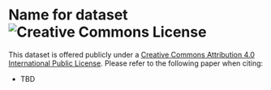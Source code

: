 # Name for dataset ![Creative Commons License](https://i.creativecommons.org/l/by/4.0/88x31.png)

This dataset is offered publicly under a [Creative Commons Attribution 4.0 International Public License](https://creativecommons.org/licenses/by/4.0/legalcode). Please refer to the following paper when citing:

* TBD

